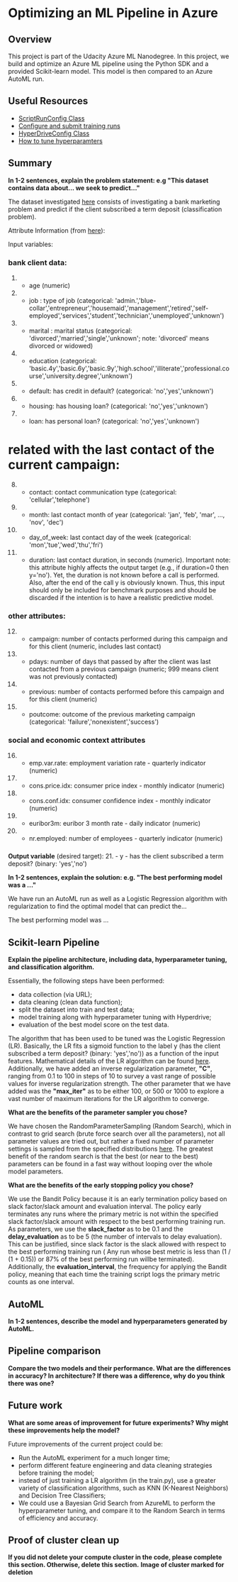 # Optimizing an ML Pipeline in Azure

## Overview
This project is part of the Udacity Azure ML Nanodegree.
In this project, we build and optimize an Azure ML pipeline using the Python SDK and a provided Scikit-learn model.
This model is then compared to an Azure AutoML run.

## Useful Resources
- [ScriptRunConfig Class](https://docs.microsoft.com/en-us/python/api/azureml-core/azureml.core.scriptrunconfig?view=azure-ml-py)
- [Configure and submit training runs](https://docs.microsoft.com/en-us/azure/machine-learning/how-to-set-up-training-targets)
- [HyperDriveConfig Class](https://docs.microsoft.com/en-us/python/api/azureml-train-core/azureml.train.hyperdrive.hyperdriveconfig?view=azure-ml-py)
- [How to tune hyperparamters](https://docs.microsoft.com/en-us/azure/machine-learning/how-to-tune-hyperparameters)


## Summary
**In 1-2 sentences, explain the problem statement: e.g "This dataset contains data about... we seek to predict..."**

The dataset investigated [here](https://automlsamplenotebookdata.blob.core.windows.net/automl-sample-notebook-data/bankmarketing_train.csv) consists of investigating a bank marketing problem and predict if the client subscribed a term deposit (classification problem).

Attribute Information (from [here](https://archive.ics.uci.edu/ml/datasets/bank+marketing)):

Input variables:

### bank client data:
1. - age (numeric)
2. - job : type of job (categorical: 'admin.','blue-collar','entrepreneur','housemaid','management','retired','self-employed','services','student','technician','unemployed','unknown')
3. - marital : marital status (categorical: 'divorced','married','single','unknown'; note: 'divorced' means divorced or widowed)
4. - education (categorical: 'basic.4y','basic.6y','basic.9y','high.school','illiterate','professional.course','university.degree','unknown')
5. - default: has credit in default? (categorical: 'no','yes','unknown')
6. - housing: has housing loan? (categorical: 'no','yes','unknown')
7. - loan: has personal loan? (categorical: 'no','yes','unknown')
# related with the last contact of the current campaign:
8. - contact: contact communication type (categorical: 'cellular','telephone')
9. - month: last contact month of year (categorical: 'jan', 'feb', 'mar', ..., 'nov', 'dec')
10. - day_of_week: last contact day of the week (categorical: 'mon','tue','wed','thu','fri')
11. - duration: last contact duration, in seconds (numeric). Important note: this attribute highly affects the output target (e.g., if duration=0 then y='no'). Yet, the duration is not known before a call is performed. Also, after the end of the call y is obviously known. Thus, this input should only be included for benchmark purposes and should be discarded if the intention is to have a realistic predictive model.
### other attributes:
12. - campaign: number of contacts performed during this campaign and for this client (numeric, includes last contact)
13. - pdays: number of days that passed by after the client was last contacted from a previous campaign (numeric; 999 means client was not previously contacted)
14. - previous: number of contacts performed before this campaign and for this client (numeric)
15. - poutcome: outcome of the previous marketing campaign (categorical: 'failure','nonexistent','success')
### social and economic context attributes
16. - emp.var.rate: employment variation rate - quarterly indicator (numeric)
17. - cons.price.idx: consumer price index - monthly indicator (numeric)
18. - cons.conf.idx: consumer confidence index - monthly indicator (numeric)
19. - euribor3m: euribor 3 month rate - daily indicator (numeric)
20. - nr.employed: number of employees - quarterly indicator (numeric)

###
 
**Output variable** (desired target):
21. - y - has the client subscribed a term deposit? (binary: 'yes','no')




**In 1-2 sentences, explain the solution: e.g. "The best performing model was a ..."**

We have run an AutoML run as well as a Logistic Regression algorithm with regularization to find the optimal model that can predict the...

The best performing model was ...
## Scikit-learn Pipeline
**Explain the pipeline architecture, including data, hyperparameter tuning, and classification algorithm.**

Essentially, the following steps have been performed:

- data collection (via URL);
- data cleaning (clean data function);
- split the dataset into train and test data;
- model training along with hyperparameter tuning with Hyperdrive;
- evaluation of the best model score on the test data.

The algorithm that has been used to be tuned was the Logistic Regression (LR).
Basically, the LR fits a sigmoid function to the label y (has the client subscribed a term deposit? (binary: 'yes','no')) as a function of the input features.
Mathematical details of the LR algorithm can be found [here](https://medium.com/data-science-group-iitr/logistic-regression-simplified-9b4efe801389).
Additionally, we have added an inverse regularization parameter, **"C"**, ranging from 0.1 to 100 in steps of 10 to survey a vast range of possible values for inverse regularization strength.
The other parameter that we have added was the **"max_iter"** as to be either 100, or 500 or 1000 to explore a vast number of maximum iterations for the LR algorithm to converge.

**What are the benefits of the parameter sampler you chose?**

We have chosen the RandomParameterSampling (Random Search), which in contrast to grid search (brute force search over all the parameters), not all parameter values are tried out, but rather a fixed number of parameter settings is sampled from the specified distributions [here](https://scikit-learn.org/stable/modules/generated/sklearn.model_selection.RandomizedSearchCV.html).
The greatest benefit of the random search is that the best (or near to the best) parameters can be found in a fast way without looping over the whole model parameters.


**What are the benefits of the early stopping policy you chose?**

We use the Bandit Policy because it  is an early termination policy based on slack factor/slack amount and evaluation interval.
The policy early terminates any runs where the primary metric is not within the specified slack factor/slack amount with respect to the best performing training run.
As parameters, we use the **slack_factor** as to be 0.1 and the **delay_evaluation** as to be 5 (the number of intervals to delay evaluation).
This can be justified, since slack factor is the slack allowed with respect to the best performing training run ( Any run whose best metric is less than (1 / (1 + 0.15)) or 87\% of the best performing run willbe terminated).
Additionally, the **evaluation_interval**, the frequency for applying the Bandit policy, meaning that each time the training script logs the primary metric counts as one interval.

## AutoML
**In 1-2 sentences, describe the model and hyperparameters generated by AutoML.**

## Pipeline comparison
**Compare the two models and their performance. What are the differences in accuracy? In architecture? If there was a difference, why do you think there was one?**

## Future work
**What are some areas of improvement for future experiments? Why might these improvements help the model?**

Future improvements of the current project could be:

- Run the AutoML experiment for a much longer time;
- perform different feature engineering and data cleaning strategies before training the model;
- instead of just training a LR algorithm (in the train.py), use a greater variety of classification algorithms, such as KNN (K-Nearest Neighbors) and Decision Tree Classifiers;
- We could use a Bayesian Grid Search from AzureML to perform the hyperparameter tuning, and compare it to the Random Search in terms of efficiency and accuracy.

## Proof of cluster clean up
**If you did not delete your compute cluster in the code, please complete this section. 
Otherwise, delete this section.**
**Image of cluster marked for deletion**

